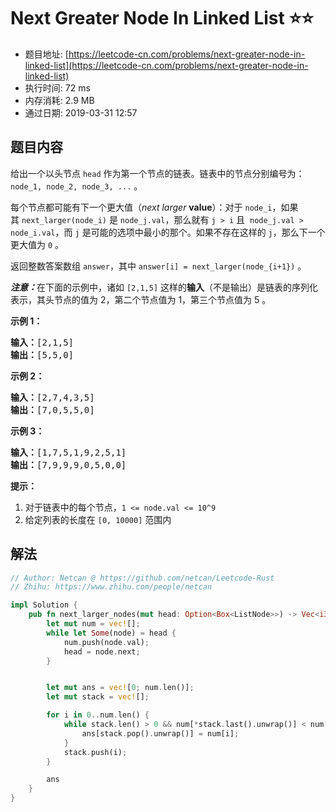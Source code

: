 # Next Greater Node In Linked List :star::star:
- 题目地址: [https://leetcode-cn.com/problems/next-greater-node-in-linked-list](https://leetcode-cn.com/problems/next-greater-node-in-linked-list)
- 执行时间: 72 ms 
- 内存消耗: 2.9 MB
- 通过日期: 2019-03-31 12:57

## 题目内容
<p>给出一个以头节点 <code>head</code> 作为第一个节点的链表。链表中的节点分别编号为：<code>node_1, node_2, node_3, ...</code> 。</p>

<p>每个节点都可能有下一个更大值（<em>next larger</em> <strong>value</strong>）：对于 <code>node_i</code>，如果其 <code>next_larger(node_i)</code> 是 <code>node_j.val</code>，那么就有 <code>j > i</code> 且  <code>node_j.val > node_i.val</code>，而 <code>j</code> 是可能的选项中最小的那个。如果不存在这样的 <code>j</code>，那么下一个更大值为 <code>0</code> 。</p>

<p>返回整数答案数组 <code>answer</code>，其中 <code>answer[i] = next_larger(node_{i+1})</code> 。</p>

<p><strong><em>注意：</em></strong>在下面的示例中，诸如 <code>[2,1,5]</code> 这样的<strong>输入</strong>（不是输出）是链表的序列化表示，其头节点的值为 2，第二个节点值为 1，第三个节点值为 5 。</p>



<p><strong>示例 1：</strong></p>

<pre><strong>输入：</strong>[2,1,5]
<strong>输出：</strong>[5,5,0]
</pre>

<p><strong>示例 2：</strong></p>

<pre><strong>输入：</strong>[2,7,4,3,5]
<strong>输出：</strong>[7,0,5,5,0]
</pre>

<p><strong>示例 3：</strong></p>

<pre><strong>输入：</strong>[1,7,5,1,9,2,5,1]
<strong>输出：</strong>[7,9,9,9,0,5,0,0]
</pre>



<p><strong>提示：</strong></p>

<ol>
	<li>对于链表中的每个节点，<code>1 <= node.val <= 10^9</code></li>
	<li>给定列表的长度在 <code>[0, 10000]</code> 范围内</li>
</ol>


## 解法
```rust
// Author: Netcan @ https://github.com/netcan/Leetcode-Rust
// Zhihu: https://www.zhihu.com/people/netcan

impl Solution {
    pub fn next_larger_nodes(mut head: Option<Box<ListNode>>) -> Vec<i32> {
        let mut num = vec![];
        while let Some(node) = head {
            num.push(node.val);
            head = node.next;
        }


        let mut ans = vec![0; num.len()];
        let mut stack = vec![];

        for i in 0..num.len() {
            while stack.len() > 0 && num[*stack.last().unwrap()] < num[i] {
                ans[stack.pop().unwrap()] = num[i];
            }
            stack.push(i);
        }

        ans
    }
}

```